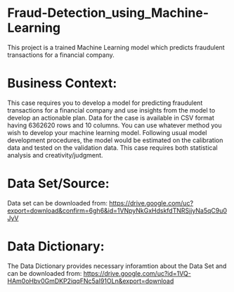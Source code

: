 # Fraud-Detection_using_Machine-Learning
This project is a trained Machine Learning model which predicts fraudulent transactions for a financial company.

# Business Context:
This case requires you to develop a model for predicting fraudulent transactions for a financial company and use insights from the model to develop an actionable plan. 
Data for the case is available in CSV format having 6362620 rows and 10 columns. 
You can use whatever method you wish to develop your machine learning model. 
Following usual model development procedures, the model would be estimated on the calibration data and tested on the validation data. This case requires both statistical analysis and creativity/judgment.

# Data Set/Source:
Data set can be downloaded from: https://drive.google.com/uc?export=download&confirm=6gh6&id=1VNpyNkGxHdskfdTNRSjjyNa5qC9u0JyV

# Data Dictionary:
The Data Dictionary provides necessary inforamtion about the Data Set and can be downloaded from: https://drive.google.com/uc?id=1VQ-HAm0oHbv0GmDKP2iqqFNc5aI91OLn&export=download
